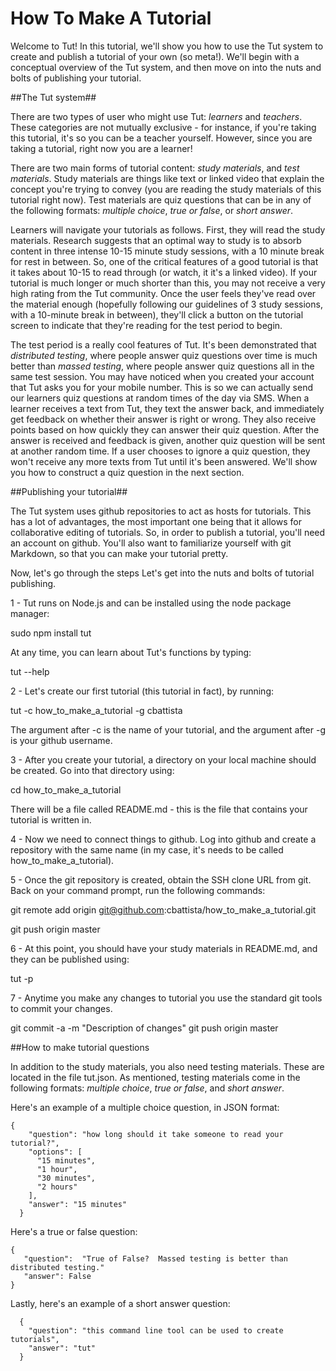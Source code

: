 How To Make A Tutorial
============

Welcome to Tut! In this tutorial, we'll show you how to use the Tut system to create and publish a tutorial of your own (so meta!).  We'll begin with a conceptual overview of the Tut system, and then move on into the nuts and bolts of publishing your tutorial.

##The Tut system##

There are two types of user who might use Tut:  _learners_ and _teachers_.  These categories are not mutually exclusive - for instance, if you're taking this tutorial, it's so you can be a teacher yourself.  However, since you are taking a tutorial, right now you are a learner!

There are two main forms of tutorial content:  _study materials_, and _test materials_.  Study materials are things like text or linked video that explain the concept you're trying to convey (you are reading the study materials of this tutorial right now).  Test materials are quiz questions that can be in any of the following formats:  _multiple choice_, _true or false_, or _short answer_.

Learners will navigate your tutorials as follows.  First, they will read the study materials.  Research suggests that an optimal way to study is to absorb content in three intense 10-15 minute study sessions, with a 10 minute break for rest in between.  So, one of the critical features of a good tutorial is that it takes about 10-15 to read through (or watch, it it's a linked video).  If your tutorial is much longer or much shorter than this, you may not receive a very high rating from the Tut community.  Once the user feels they've read over the material enough (hopefully following our guidelines of 3 study sessions, with a 10-minute break in between), they'll click a button on the tutorial screen to indicate that they're reading for the test period to begin.

The test period is a really cool features of Tut.  It's been demonstrated that _distributed testing_, where people answer quiz questions over time is much better than _massed testing_, where people answer quiz questions all in the same test session.  You may have noticed when you created your account that Tut asks you for your mobile number.  This is so we can actually send our learners quiz questions at random times of the day via SMS.   When a learner receives a text from Tut, they text the answer back, and immediately get feedback on whether their answer is right or wrong.  They also receive points based on how quickly they can answer their quiz question.  After the answer is received and feedback is given, another quiz question will be sent at another random time.  If a user chooses to ignore a quiz question, they won't receive any more texts from Tut until it's been answered.  We'll show you how to construct a quiz question in the next section.

##Publishing your tutorial##

The Tut system uses github repositories to act as hosts for tutorials.  This has a lot of advantages, the most important one being that it allows for collaborative editing of tutorials.  So, in order to publish a tutorial, you'll need an account on github.  You'll also want to familiarize yourself with git Markdown, so that you can make your tutorial pretty.

Now, let's go through the steps Let's get into the nuts and bolts of tutorial publishing.  

1 - Tut runs on Node.js and can be installed using the node package manager:

sudo npm install tut

At any time, you can learn about Tut's functions by typing:

tut --help

2 - Let's create our first tutorial (this tutorial in fact), by running:

tut -c how_to_make_a_tutorial -g cbattista

The argument after -c is the name of your tutorial, and the argument after -g is your github username.  

3 - After you create your tutorial, a directory on your local machine should be created.  Go into that directory using:

cd how_to_make_a_tutorial

There will be a file called README.md - this is the file that contains your tutorial is written in.

4 - Now we need to connect things to github.  Log into github and create a repository with the same name (in my case, it's needs to be called how_to_make_a_tutorial).

5 - Once the git repository is created, obtain the SSH clone URL from git.  Back on your command prompt, run the following commands:

git remote add origin git@github.com:cbattista/how_to_make_a_tutorial.git

git push origin master

6 - At this point, you should have your study materials in README.md, and they can be published using:

tut -p

7 - Anytime you make any changes to tutorial you use the standard git tools to commit your changes.

git commit -a -m "Description of changes"
git push origin master

##How to make tutorial questions

In addition to the study materials, you also need testing materials.  These are located in the file tut.json.  As mentioned, testing materials come in the following formats: _multiple choice_, _true or false_, and _short answer_.

Here's an example of a multiple choice question, in JSON format:
```
{
    "question": "how long should it take someone to read your tutorial?",
    "options": [
      "15 minutes",
      "1 hour",
      "30 minutes",
      "2 hours"
    ],
    "answer": "15 minutes"
  }
```

Here's a true or false question:
```
{
   "question":  "True of False?  Massed testing is better than distributed testing."
   "answer": False
}
```

Lastly, here's an example of a short answer question:
```
  {
    "question": "this command line tool can be used to create tutorials",
    "answer": "tut"
  }
```
